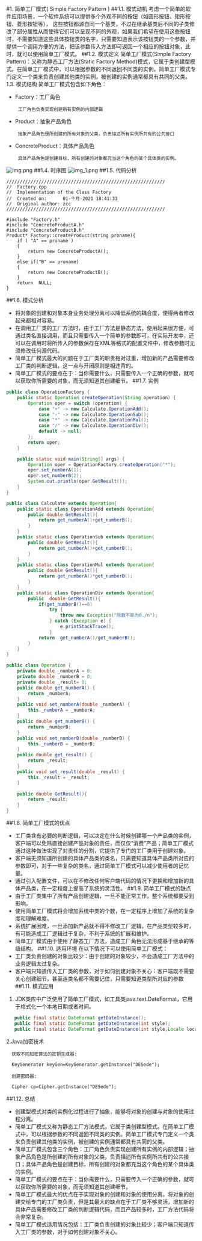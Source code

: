 #1. 简单工厂模式( Simple Factory Pattern )
##1.1. 模式动机
考虑一个简单的软件应用场景，一个软件系统可以提供多个外观不同的按钮（如圆形按钮、矩形按钮、菱形按钮等）， 这些按钮都源自同一个基类，不过在继承基类后不同的子类修改了部分属性从而使得它们可以呈现不同的外观，如果我们希望在使用这些按钮时，不需要知道这些具体按钮类的名字，只需要知道表示该按钮类的一个参数，并提供一个调用方便的方法，把该参数传入方法即可返回一个相应的按钮对象，此时，就可以使用简单工厂模式。
##1.2. 模式定义
简单工厂模式(Simple Factory Pattern)：又称为静态工厂方法(Static Factory Method)模式，它属于类创建型模式。在简单工厂模式中，可以根据参数的不同返回不同类的实例。简单工厂模式专门定义一个类来负责创建其他类的实例，被创建的实例通常都具有共同的父类。
1.3. 模式结构
简单工厂模式包含如下角色：
 + Factory：工厂角色 
   
        工厂角色负责实现创建所有实例的内部逻辑
 + Product：抽象产品角色
        
        抽象产品角色是所创建的所有对象的父类，负责描述所有实例所共有的公共接口
 + ConcreteProduct：具体产品角色

        具体产品角色是创建目标，所有创建的对象都充当这个角色的某个具体类的实例。
![img.png](img/img.png)
##1.4. 时序图
![img_1.png](img/img_1.png)
##1.5. 代码分析
```
///////////////////////////////////////////////////////////
//  Factory.cpp
//  Implementation of the Class Factory
//  Created on:      01-十月-2021 18:41:33
//  Original author: zcc
///////////////////////////////////////////////////////////

#include "Factory.h"
#include "ConcreteProductA.h"
#include "ConcreteProductB.h"
Product* Factory::createProduct(string proname){
	if ( "A" == proname )
	{
		return new ConcreteProductA();
	}
	else if("B" == proname)
	{
		return new ConcreteProductB();
	}
	return  NULL;
}
```
##1.6. 模式分析
 + 将对象的创建和对象本身业务处理分离可以降低系统的耦合度，使得两者修改起来都相对容易。
 + 在调用工厂类的工厂方法时，由于工厂方法是静态方法，使用起来很方便，可通过类名直接调用，而且只需要传入一个简单的参数即可，在实际开发中，还可以在调用时将所传入的参数保存在XML等格式的配置文件中，修改参数时无须修改任何源代码。
 + 简单工厂模式最大的问题在于工厂类的职责相对过重，增加新的产品需要修改工厂类的判断逻辑，这一点与开闭原则是相违背的。
 + 简单工厂模式的要点在于：当你需要什么，只需要传入一个正确的参数，就可以获取你所需要的对象，而无须知道其创建细节。
##1.7. 实例
```java
public class OperationFactory {
    public static Operation createOperation(String operation) {
        Operation oper = switch (operation) {
            case "+" -> new Calculate.OperationAdd();
            case "-" -> new Calculate.OperationSub();
            case "*" -> new Calculate.OperationMul();
            case "/" -> new Calculate.OperationDiv();
            default -> null;
        };
        return oper;
    }

    public static void main(String[] args) {
        Operation oper = OperationFactory.createOperation("*");
        oper.set_numberA(1);
        oper.set_numberB(2);
        System.out.println(oper.GetResult());
    }
}
```
```java
public class Calculate extends Operation{
    public static class OperationAdd extends Operation{
        public double GetResult(){
            return get_numberA()+get_numberB();
        }
    }
    public static class OperationSub extends Operation{
        public double GetResult(){
            return get_numberA()+get_numberB();
        }
    }
    public static class OperationMul extends Operation{
        public double GetResult(){
            return get_numberA()*get_numberB();
        }
    }
    public static class OperationDiv extends Operation{
        public  double GetResult(){
            if(get_numberB()==0)
                try {
                    throw new Exception("除数不能为0./n");
                } catch (Exception e) {
                    e.printStackTrace();
                }
            return  get_numberA()/get_numberB();
        }
    }
}
```
```java
public class Operation {
    private double _numberA = 0;
    private double _numberB = 0;
    private double _result= 0;
    public double get_numberA() {
        return _numberA;
    }
    public void set_numberA(double _numberA) {
        this._numberA = _numberA;
    }
    public double get_numberB() {
        return _numberB;
    }
    public void set_numberB(double _numberB) {
        this._numberB = _numberB;
    }
    public double get_result() {
        return _result;
    }
    public void set_result(double _result) {
        this._result = _result;
    }

    public double GetResult(){
        return _result;
    }
}
```
##1.8. 简单工厂模式的优点
 + 工厂类含有必要的判断逻辑，可以决定在什么时候创建哪一个产品类的实例，客户端可以免除直接创建产品对象的责任，而仅仅“消费”产品；简单工厂模式通过这种做法实现了对责任的分割，它提供了专门的工厂类用于创建对象。
 + 客户端无须知道所创建的具体产品类的类名，只需要知道具体产品类所对应的参数即可，对于一些复杂的类名，通过简单工厂模式可以减少使用者的记忆量。
 + 通过引入配置文件，可以在不修改任何客户端代码的情况下更换和增加新的具体产品类，在一定程度上提高了系统的灵活性。
##1.9. 简单工厂模式的缺点
 + 由于工厂类集中了所有产品创建逻辑，一旦不能正常工作，整个系统都要受到影响。
 + 使用简单工厂模式将会增加系统中类的个数，在一定程序上增加了系统的复杂度和理解难度。
 + 系统扩展困难，一旦添加新产品就不得不修改工厂逻辑，在产品类型较多时，有可能造成工厂逻辑过于复杂，不利于系统的扩展和维护。
 + 简单工厂模式由于使用了静态工厂方法，造成工厂角色无法形成基于继承的等级结构。
##1.10. 适用环境
在以下情况下可以使用简单工厂模式：
 + 工厂类负责创建的对象比较少：由于创建的对象较少，不会造成工厂方法中的业务逻辑太过复杂。
 + 客户端只知道传入工厂类的参数，对于如何创建对象不关心：客户端既不需要关心创建细节，甚至连类名都不需要记住，只需要知道类型所对应的参数
##1.11. 模式应用
1. JDK类库中广泛使用了简单工厂模式，如工具类java.text.DateFormat，它用于格式化一个本地日期或者时间。
```java
   public final static DateFormat getDateInstance(); 
   public final static DateFormat getDateInstance(int style);
   public final static DateFormat getDateInstance(int style,Locale locale);
```
2.Java加密技术

      获取不同加密算法的密钥生成器:
      
      KeyGenerator keyGen=KeyGenerator.getInstance("DESede");
      
      创建密码器:
      
      Cipher cp=Cipher.getInstance("DESede");
##1.12. 总结
 + 创建型模式对类的实例化过程进行了抽象，能够将对象的创建与对象的使用过程分离。
 + 简单工厂模式又称为静态工厂方法模式，它属于类创建型模式。在简单工厂模式中，可以根据参数的不同返回不同类的实例。简单工厂模式专门定义一个类来负责创建其他类的实例，被创建的实例通常都具有共同的父类。
 + 简单工厂模式包含三个角色：工厂角色负责实现创建所有实例的内部逻辑；抽象产品角色是所创建的所有对象的父类，负责描述所有实例所共有的公共接口；具体产品角色是创建目标，所有创建的对象都充当这个角色的某个具体类的实例。
 + 简单工厂模式的要点在于：当你需要什么，只需要传入一个正确的参数，就可以获取你所需要的对象，而无须知道其创建细节。
 + 简单工厂模式最大的优点在于实现对象的创建和对象的使用分离，将对象的创建交给专门的工厂类负责，但是其最大的缺点在于工厂类不够灵活，增加新的具体产品需要修改工厂类的判断逻辑代码，而且产品较多时，工厂方法代码将会非常复杂。
 + 简单工厂模式适用情况包括：工厂类负责创建的对象比较少；客户端只知道传入工厂类的参数，对于如何创建对象不关心。